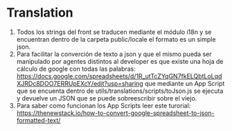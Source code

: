 # Translation

1. Todos los strings del front se traducen mediante el módulo i18n y se encuentran dentro de la carpeta public/locale el formato es un simple json.
2. Para facilitar la converción de texto a json y que el mismo pueda ser manipulado por agentes distintos al developer es que existe una hoja de cálculo de google con todas las palabras: https://docs.google.com/spreadsheets/d/1R_utTcZYqGN7fkELQbtLoLqdXJRDc8DOO7ERRUpEXcY/edit?usp=sharing que mediante un App Script que se encuenta dentro de utils/translations/scripts/toJson.js se ejecuta y devuelve un JSON que se puede sobreescribir sobre el viejo.
3. Para saber como funcionan los App Scripts leer este turorial: https://thenewstack.io/how-to-convert-google-spreadsheet-to-json-formatted-text/